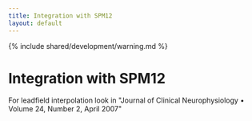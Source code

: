 ```yaml
---
title: Integration with SPM12
layout: default
---
```


{% include shared/development/warning.md %}

# Integration with SPM12

For leadfield interpolation look in "Journal of Clinical Neurophysiology • Volume 24, Number 2, April 2007"

